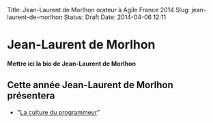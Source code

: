 Title: Jean-Laurent de Morlhon orateur à Agile France 2014 
Slug: jean-laurent-de-morlhon
Status: Draft
Date: 2014-04-06 12:11

# Jean-Laurent de Morlhon

**Mettre ici la bio de Jean-Laurent de Morlhon**
## Cette année Jean-Laurent de Morlhon présentera

* "[La culture du programmeur](../sessions/la-culture-du-programmeur.html)"


